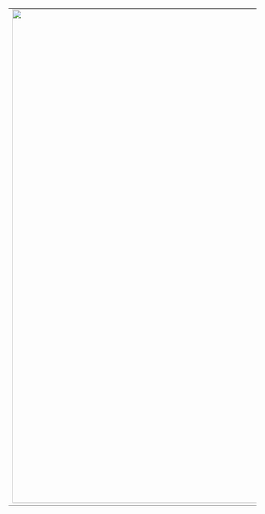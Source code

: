 <table>
  <tr>
    <td>
      <a href="https://www.gitanimals.org/en_US?utm_medium=image&utm_source=ihyeeun&utm_content=line">
        <img
          src="https://render.gitanimals.org/lines/ihyeeun?pet-id=747420578198293754"
          width="1000"
        />
      </a>
    </td>
    <td>
      <a href="https://www.gitanimals.org/en_US?utm_medium=image&utm_source=ihyeeun&utm_content=farm">
        <img
          src="https://render.gitanimals.org/farms/ihyeeun"
          width="1000"
        />
      </a>
    </td>
  </tr>
</table>
